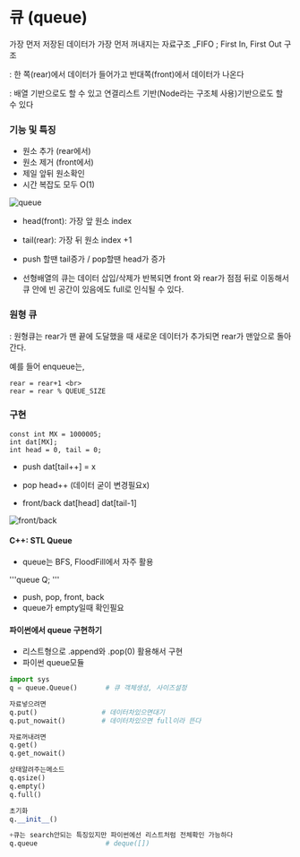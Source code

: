 # 큐 (queue)

가장 먼저 저장된 데이터가 가장 먼저 꺼내지는 자료구조 _FIFO ; First In, First Out 구조

: 한 쪽(rear)에서 데이터가 들어가고 반대쪽(front)에서 데이터가 나온다

: 배열 기반으로도 할 수 있고 연결리스트 기반(Node라는 구조체 사용)기반으로도 할 수 있다

### 기능 및 특징
- 원소 추가 (rear에서)
- 원소 제거 (front에서)
- 제일 앞뒤 원소확인 
- 시간 복잡도 모두 O(1)

![queue](https://img1.daumcdn.net/thumb/R1280x0/?scode=mtistory2&fname=https%3A%2F%2Fk.kakaocdn.net%2Fdn%2FtIB0q%2FbtqCBxHVCbe%2F8Q9zKNhaDEgPp3qvSKuqpk%2Fimg.png)

- head(front): 가장 앞 원소 index
- tail(rear): 가장 뒤 원소 index +1

- push 할땐 tail증가 / pop할땐 head가 증가

- 선형배열의 큐는 데이터 삽입/삭제가 반복되면 front 와 rear가 점점 뒤로 이동해서 큐 안에 빈 공간이 있음에도 full로 인식될 수 있다. 

### 원형 큐
: 원형큐는 rear가 맨 끝에 도달했을 때 새로운 데이터가 추가되면 rear가 맨앞으로 돌아간다. 

예를 들어 enqueue는,
```
rear = rear+1 <br>
rear = rear % QUEUE_SIZE 
```


### 구현
```
const int MX = 1000005;
int dat[MX];
int head = 0, tail = 0;
```

- push 
dat[tail++] = x

- pop 
head++ 
(데이터 굳이 변경필요x)

- front/back
dat[head]
dat[tail-1]

![front/back](https://img1.daumcdn.net/thumb/R1280x0/?scode=mtistory2&fname=https%3A%2F%2Fk.kakaocdn.net%2Fdn%2FbfvvNI%2FbtqCFxzXzPV%2F5Cf7uYGxZ9IaScP4Ky7odk%2Fimg.png)

#### C++: STL Queue
- queue는 BFS, FloodFill에서 자주 활용

'''queue <int> Q; '''
- push, pop, front, back
- queue가 empty일때 확인필요


#### 파이썬에서 queue 구현하기
- 리스트형으로 .append와 .pop(0) 활용해서 구현
- 파이썬 queue모듈
```python
import sys
q = queue.Queue()       # 큐 객체생성, 사이즈설정

자료넣으려면
q.put()                # 데이터차있으면대기
q.put_nowait()         # 데이터차있으면 full이라 뜬다

자료꺼내려면
q.get() 
q.get_nowait()

상태알려주는메소드
q.qsize()
q.empty()
q.full()

초기화
q.__init__()

+큐는 search안되는 특징있지만 파이썬에선 리스트처럼 전체확인 가능하다
q.queue                 # deque([])
```
